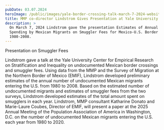 ```yaml
---
pubDate: 03.07.2024
heroImage: /public/images/yale-border-crossing-talk-march-7-2024-website.png
title: MMP co-director Lindstrom Gives Presentation at Yale University
description: >
  On March 7, 2024 Lindstrom gave the presentation Estimates of Annual Total
  Spending by Mexican Migrants on Smuggler Fees for Mexico-U.S. Border Crossings
  1980-2008.
---
```

Presentation on Smuggler Fees

Lindstrom gave a talk at the Yale University Center for Empirical Research on Stratification and Inequality on undocumented Mexican border crossings and smuggler fees. Using data from the MMP and the Survey of Migration at the Northern Border of Mexico (EMIF), Lindstrom developed preliminary estimates of the annual number of undocumented Mexican migrants entering the U.S. from 1980 to 2008. Based on the estimated number of undocumented migrants and estimates of smuggler fees from the two surveys, Lindstrom developed estimates of the total amount spent on smugglers in each year. Lindstrom, MMP consultant Katharine Donato and Marie-Laure Coubes, Director of EMIF, will present a paper at the 2025 Annual Meeting of the Population Association of America in Washington, D.C. on the number of undocumented Mexican migrants entering the U.S. each year from 1980 to 2020.
